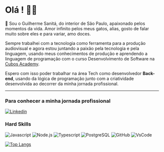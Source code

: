 # Olá !   🙋‍♂️

🔹 Sou o Guilherme Sanitá, do interior de São Paulo, apaixonado pelos momentos da vida. Amor infinito pelos meus gatos, alias, gosto de falar muito sobre eles e para variar, amo doces. 

Sempre trabalhei com a tecnologia como ferramenta para a produção audiovisual e agora estou juntando a paixão pela tecnologia e pela linguagem, usando meus conhecimentos de produção e aprendendo a linguagem de programação com o curso Desenvolvimento de Software na [Cubos Academy](https://cubos.academy/).

Espero com isso poder trabalhar na área Tech como desenvolvedor **Back-end**, usando da lógica de programação junto com a criatividade desenvolvida ao decorrer da minha jornada profissional.

---

### Para conhecer a minha jornada profissional

<a href="https://www.linkedin.com/in/guilherme-sanit%C3%A1-0841bb128/" target='_blank'> ![Linkedin](https://img.shields.io/badge/LinkedIn-0077B5?style=for-the-badge&logo=linkedin&logoColor=white) </a>

### Hard Skills

![Javascript](https://img.shields.io/badge/JavaScript-323330?style=for-the-badge&logo=javascript&logoColor=F7DF1E) ![Node.js](https://img.shields.io/badge/Node.js-339933?style=for-the-badge&logo=nodedotjs&logoColor=white) ![Typescript](https://img.shields.io/badge/TypeScript-007ACC?style=for-the-badge&logo=typescript&logoColor=white) ![PostgreSQL](https://img.shields.io/badge/PostgreSQL-316192?style=for-the-badge&logo=postgresql&logoColor=white) ![GitHub](https://img.shields.io/badge/GitHub-100000?style=for-the-badge&logo=github&logoColor=white) ![VsCode](https://img.shields.io/badge/VSCode-0078D4?style=for-the-badge&logo=visual%20studio%20code&logoColor=white)

[![Top Langs](https://github-readme-stats.vercel.app/api/top-langs/?username=Guisanita)](https://github.com/Guisanita/github-readme-stats)
